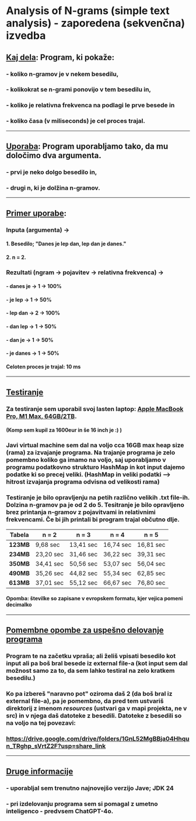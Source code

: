 # Analysis of N-grams (simple text analysis) - zaporedena (sekvenčna) izvedba



## <ins>Kaj dela</ins>: Program, ki pokaže: 
### - koliko n-gramov je v nekem besedilu,
### - kolikokrat se n-grami ponovijo v tem besedilu in,
### - koliko je relativna frekvenca na podlagi le prve besede in
### - koliko časa (v miliseconds) je cel proces trajal.

<hr>

## <ins>Uporaba</ins>: Program uporabljamo tako, da mu določimo dva argumenta. 
### - prvi je neko dolgo besedilo in,
### - drugi n, ki je dolžina n-gramov.

<hr>

## <ins>Primer uporabe</ins>: 
### Inputa (argumenta) -> 
#### 1. Besedilo; "Danes je lep dan, lep dan je danes." 
#### 2. n = 2.


### Rezultati (ngram -> pojavitev -> relativna frekvenca) -> 
#### - danes je -> 1 -> 100%
#### - je lep -> 1 -> 50%
####  - lep dan -> 2 -> 100%
#### - dan lep -> 1 -> 50%
#### - dan je -> 1 -> 50%
#### - je danes -> 1 -> 50%
#### Celoten proces je trajal: 10 ms

<hr>

## <ins> Testiranje </ins>
### Za testiranje sem uporabil svoj lasten laptop: <ins>Apple MacBook Pro, M1 Max, 64GB/2TB</ins>.
#### (Komp sem kupil za 1600eur in še 16 inch je :) )
### Javi virtual machine sem dal na voljo cca 16GB max heap size (rama) za izvajanje programa. Na trajanje programa je zelo pomembno koliko ga imamo na voljo, saj uporabljamo v programu podatkovno strukturo HashMap in kot input dajemo podatke ki so precej veliki. (HashMap in veliki podatki --> hitrost izvajanja programa odvisna od velikosti rama)</ins>
### Testiranje je bilo opravljenju na petih različno velikih .txt file-ih. Dolzina n-gramov pa je od 2 do 5. Tesitranje je bilo opravljeno brez printanja n-gramov z pojavitvami in relativnimi frekvencami. Če bi jih printali bi program trajal občutno dlje.

| Tabela    | n = 2     | n = 3     | n = 4     | n = 5     |
|-----------|-----------|-----------|-----------|-----------|
| **123MB** | 9,68 sec  | 13,41 sec | 16,74 sec | 16,81 sec |
| **234MB** | 23,20 sec | 31,46 sec | 36,22 sec | 39,31 sec |
| **350MB** | 34,41 sec | 50,56 sec | 53,07 sec | 56,04 sec |
| **490MB** | 35,26 sec | 44,82 sec | 55,34 sec | 62,85 sec |
| **613MB** | 37,01 sec | 55,12 sec | 66,67 sec | 76,80 sec |

#### Opomba: številke so zapisane v evropskem formatu, kjer vejica pomeni decimalko
<hr>

## <ins>Pomembne opombe za uspešno delovanje programa</ins>
### Program te na začetku vpraša; ali želiš vpisati besedilo kot input ali pa boš bral besede iz external file-a (kot input sem dal možnost samo za to, da sem lahko testiral na zelo kratkem besedilu.)
### Ko pa izbereš "naravno pot" oziroma daš 2 (da boš bral iz external file-a), pa je pomembno, da pred tem ustvariš direktorij z imenom *resources* (ustvari ga v mapi projekta, ne v src) in v njega daš datoteke z besedili. Datoteke z besedili so na voljo na tej povezavi: 
### https://drive.google.com/drive/folders/1GnL52MgBBja04Hhqun_TRghp_sVrtZ2F?usp=share_link

<hr>

## <ins>Druge informacije</ins>
### - uporabljal sem trenutno najnovejšo verzijo Jave; JDK 24
### - pri izdelovanju programa sem si pomagal z umetno inteligenco - predvsem ChatGPT-4o. 
